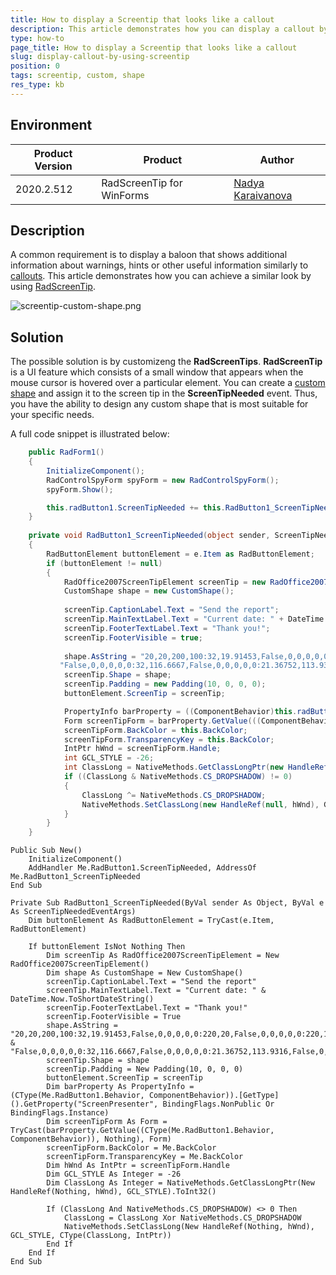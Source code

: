 ```yaml
---
title: How to display a Screentip that looks like a callout
description: This article demonstrates how you can display a callout by using Screentip
type: how-to
page_title: How to display a Screentip that looks like a callout
slug: display-callout-by-using-screentip
position: 0
tags: screentip, custom, shape
res_type: kb
---
```


## Environment
 
|Product Version|Product|Author|
|----|----|----|
|2020.2.512|RadScreenTip for WinForms|[Nadya Karaivanova](https://www.telerik.com/blogs/author/nadya-karaivanova)|
 
## Description

A common requirement is to display a baloon that shows additional information about warnings, hints or other useful information similarly to [callouts](https://en.wikipedia.org/wiki/Callout). This article demonstrates how you can achieve a similar look by using [RadScreenTip](https://docs.telerik.com/devtools/winforms/telerik-presentation-framework/tooltips-and-screentips/screen-tips).

 
![screentip-custom-shape.png](images/screentip-custom-shape.png)

## Solution 

The possible solution is by customizeng the **RadScreenTips**. **RadScreenTip** is a UI feature which consists of a small window that appears when the mouse cursor is hovered over a particular element. You can create a [custom shape](https://docs.telerik.com/devtools/winforms/telerik-presentation-framework/shapes/custom-shapes) and assign it to the screen tip in the **ScreenTipNeeded** event. Thus, you have the ability to design any custom shape that is most suitable for your specific needs.

A full code snippet is illustrated below:

````C#
    public RadForm1()
    {
        InitializeComponent();
        RadControlSpyForm spyForm = new RadControlSpyForm();
        spyForm.Show();

        this.radButton1.ScreenTipNeeded += this.RadButton1_ScreenTipNeeded;
    }
 
    private void RadButton1_ScreenTipNeeded(object sender, ScreenTipNeededEventArgs e)
    {
        RadButtonElement buttonElement = e.Item as RadButtonElement;
        if (buttonElement != null)
        {
            RadOffice2007ScreenTipElement screenTip = new RadOffice2007ScreenTipElement();
            CustomShape shape = new CustomShape();
        
            screenTip.CaptionLabel.Text = "Send the report";
            screenTip.MainTextLabel.Text = "Current date: " + DateTime.Now.ToShortDateString();
            screenTip.FooterTextLabel.Text = "Thank you!";
            screenTip.FooterVisible = true;
            
            shape.AsString = "20,20,200,100:32,19.91453,False,0,0,0,0,0:220,20,False,0,0,0,0,0:220,120,False,0,0,0,0,0:32,120.0855," +
           "False,0,0,0,0,0:32,116.6667,False,0,0,0,0,0:21.36752,113.9316,False,0,0,0,0,0:32,111.1966,False,0,0,0,0,0:";
            screenTip.Shape = shape;
            screenTip.Padding = new Padding(10, 0, 0, 0);
            buttonElement.ScreenTip = screenTip;

            PropertyInfo barProperty = ((ComponentBehavior)this.radButton1.Behavior).GetType().GetProperty("ScreenPresenter", BindingFlags.NonPublic | BindingFlags.Instance);
            Form screenTipForm = barProperty.GetValue(((ComponentBehavior)this.radButton1.Behavior), null) as Form;
            screenTipForm.BackColor = this.BackColor;
            screenTipForm.TransparencyKey = this.BackColor;
            IntPtr hWnd = screenTipForm.Handle;
            int GCL_STYLE = -26;
            int ClassLong = NativeMethods.GetClassLongPtr(new HandleRef(null, hWnd), GCL_STYLE).ToInt32();
            if ((ClassLong & NativeMethods.CS_DROPSHADOW) != 0)
            {
                ClassLong ^= NativeMethods.CS_DROPSHADOW;
                NativeMethods.SetClassLong(new HandleRef(null, hWnd), GCL_STYLE, (IntPtr)ClassLong);
            }
        }
    }

````
````VB.NET
Public Sub New()
    InitializeComponent()
    AddHandler Me.RadButton1.ScreenTipNeeded, AddressOf Me.RadButton1_ScreenTipNeeded
End Sub

Private Sub RadButton1_ScreenTipNeeded(ByVal sender As Object, ByVal e As ScreenTipNeededEventArgs)
    Dim buttonElement As RadButtonElement = TryCast(e.Item, RadButtonElement)

    If buttonElement IsNot Nothing Then
        Dim screenTip As RadOffice2007ScreenTipElement = New RadOffice2007ScreenTipElement()
        Dim shape As CustomShape = New CustomShape()
        screenTip.CaptionLabel.Text = "Send the report"
        screenTip.MainTextLabel.Text = "Current date: " & DateTime.Now.ToShortDateString()
        screenTip.FooterTextLabel.Text = "Thank you!"
        screenTip.FooterVisible = True
        shape.AsString = "20,20,200,100:32,19.91453,False,0,0,0,0,0:220,20,False,0,0,0,0,0:220,120,False,0,0,0,0,0:32,120.0855," & "False,0,0,0,0,0:32,116.6667,False,0,0,0,0,0:21.36752,113.9316,False,0,0,0,0,0:32,111.1966,False,0,0,0,0,0:"
        screenTip.Shape = shape
        screenTip.Padding = New Padding(10, 0, 0, 0)
        buttonElement.ScreenTip = screenTip
        Dim barProperty As PropertyInfo = (CType(Me.RadButton1.Behavior, ComponentBehavior)).[GetType]().GetProperty("ScreenPresenter", BindingFlags.NonPublic Or BindingFlags.Instance)
        Dim screenTipForm As Form = TryCast(barProperty.GetValue((CType(Me.RadButton1.Behavior, ComponentBehavior)), Nothing), Form)
        screenTipForm.BackColor = Me.BackColor
        screenTipForm.TransparencyKey = Me.BackColor
        Dim hWnd As IntPtr = screenTipForm.Handle
        Dim GCL_STYLE As Integer = -26
        Dim ClassLong As Integer = NativeMethods.GetClassLongPtr(New HandleRef(Nothing, hWnd), GCL_STYLE).ToInt32()

        If (ClassLong And NativeMethods.CS_DROPSHADOW) <> 0 Then
            ClassLong = ClassLong Xor NativeMethods.CS_DROPSHADOW
            NativeMethods.SetClassLong(New HandleRef(Nothing, hWnd), GCL_STYLE, CType(ClassLong, IntPtr))
        End If
    End If
End Sub

````

